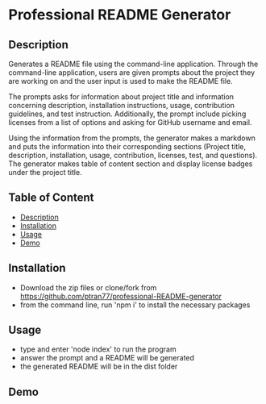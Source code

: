 # Professional README Generator

## Description

Generates a README file using the command-line application. Through the command-line application, users are given prompts about the project they are working on and the user input is used to make the README file.

The prompts asks for information about project title and information concerning description, installation instructions, usage, contribution guidelines, and test instruction. Additionally, the prompt include picking licenses from a list of options and asking for GitHub username and email.

Using the information from the prompts, the generator makes a markdown and puts the information into their corresponding sections (Project title, description, installation, usage, contribution, licenses, test, and questions). The generator makes table of content section and display license badges under the project title.

## Table of Content

- [Description](#description)
- [Installation](#installation)
- [Usage](#usage)
- [Demo](#demo)

## Installation

- Download the zip files or clone/fork from https://github.com/ptran77/professional-README-generator
- from the command line, run 'npm i' to install the necessary packages

## Usage

- type and enter 'node index' to run the program
- answer the prompt and a README will be generated
- the generated README will be in the dist folder

## Demo
